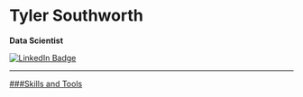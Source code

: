 # Tyler Southworth
**Data Scientist**
<div id="badges">
  <a href="https://www.linkedin.com/in/southworth-tyler/">
  <img src="https://img.shields.io/badge/LinkedIn-blue?style=for-the-badge&logo=linkedin&logoColor=white" alt="LinkedIn Badge"/>
</div>

<hr></hr>
###Skills and Tools

<!-- <img src="https://komarev.com/ghpvc/?username=tlsouth&style=flat-square&color=blue" alt=""/> -->
